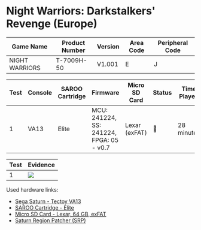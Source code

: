 # Night Warriors: Darkstalkers' Revenge (Europe)

| Game Name      | Product Number | Version | Area Code | Peripheral Code |
| -------------- | -------------- | ------- | --------- | --------------- |
| NIGHT WARRIORS | T-7009H-50     | V1.001  | E         | J               |

| Test | Console | SAROO Cartridge | Firmware                                 | Micro SD Card | Status | Time Played |
| ---- | ------- | --------------- | ---------------------------------------- | ------------- | ------ | ----------- |
| 1    | VA13    | Elite           | MCU: 241224, SS: 241224, FPGA: 05 - v0.7 | Lexar (exFAT) | :100:  | 28 minutes  |

| Test | Evidence                                                                                         |
| ---- | ------------------------------------------------------------------------------------------------ |
| 1    | [![](https://img.youtube.com/vi/6kcHplHJT3g/0.jpg)](https://www.youtube.com/watch?v=6kcHplHJT3g) |

Used hardware links:

- [Sega Saturn - Tectoy VA13](../../../../Info/Consoles/VA13/README.md)
- [SAROO Cartridge - Elite](../../../../Info/Cartridges/GuangzhouSanStarOnlineShop/1.6/README.md)
- [Micro SD Card - Lexar, 64 GB, exFAT](../../../../Info/SdCards/Lexar/64GB/exfat/README.md)
- [Saturn Region Patcher (SRP)](https://segaxtreme.net/resources/saturn-region-patcher.81/download)
